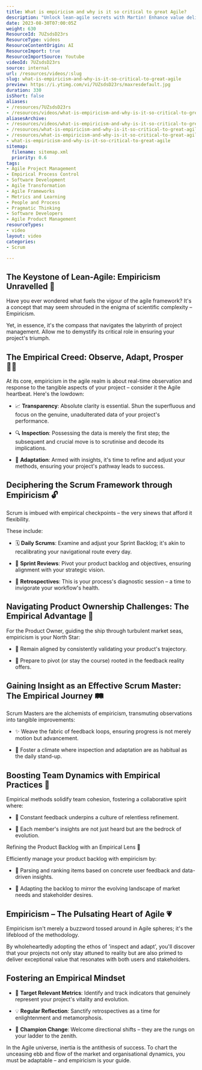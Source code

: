 ```yaml
---
title: What is empiricism and why is it so critical to great Agile?
description: "Unlock lean-agile secrets with Martin! Enhance value delivery and team dynamics in fast-paced projects. Dive in for expert insights! \U0001F680 #Agile #Scrum"
date: 2023-08-30T07:00:05Z
weight: 630
ResourceId: 7UZsdsD23rs
ResourceType: videos
ResourceContentOrigin: AI
ResourceImport: true
ResourceImportSource: Youtube
videoId: 7UZsdsD23rs
source: internal
url: /resources/videos/:slug
slug: what-is-empiricism-and-why-is-it-so-critical-to-great-agile
preview: https://i.ytimg.com/vi/7UZsdsD23rs/maxresdefault.jpg
duration: 330
isShort: false
aliases:
- /resources/7UZsdsD23rs
- /resources/videos/what-is-empiricism-and-why-is-it-so-critical-to-great-agile
aliasesArchive:
- /resources/videos/what-is-empiricism-and-why-is-it-so-critical-to-great-agile
- /resources/what-is-empiricism-and-why-is-it-so-critical-to-great-agile-2
- /resources/what-is-empiricism-and-why-is-it-so-critical-to-great-agile
- what-is-empiricism-and-why-is-it-so-critical-to-great-agile
sitemap:
  filename: sitemap.xml
  priority: 0.6
tags:
- Agile Project Management
- Empirical Process Control
- Software Development
- Agile Transformation
- Agile Frameworks
- Metrics and Learning
- People and Process
- Pragmatic Thinking
- Software Developers
- Agile Product Management
resourceTypes:
- video
layout: video
categories:
- Scrum

---
```

## The Keystone of Lean-Agile: Empiricism Unravelled 🧬 

Have you ever wondered what fuels the vigour of the agile framework? It's a concept that may seem shrouded in the enigma of scientific complexity – Empiricism.  

Yet, in essence, it's the compass that navigates the labyrinth of project management. Allow me to demystify its critical role in ensuring your project's triumph. 

## The Empirical Creed: Observe, Adapt, Prosper **🕵️‍♂️** 

At its core, empiricism in the agile realm is about real-time observation and response to the tangible aspects of your project – consider it the Agile heartbeat. Here's the lowdown: 

- 📈 **Transparency**: Absolute clarity is essential. Shun the superfluous and focus on the genuine, unadulterated data of your project's performance. 

- 🔍 **Inspection**: Possessing the data is merely the first step; the subsequent and crucial move is to scrutinise and decode its implications. 

- 🔄 **Adaptation**: Armed with insights, it's time to refine and adjust your methods, ensuring your project's pathway leads to success. 

## Deciphering the Scrum Framework through Empiricism 🔓 

Scrum is imbued with empirical checkpoints – the very sinews that afford it flexibility.  

These include: 

- 🗓️ **Daily Scrums**: Examine and adjust your Sprint Backlog; it's akin to recalibrating your navigational route every day. 

- 🎯 **Sprint Reviews**: Pivot your product backlog and objectives, ensuring alignment with your strategic vision. 

- 🔄 **Retrospectives**: This is your process's diagnostic session – a time to invigorate your workflow's health. 

## Navigating Product Ownership Challenges: The Empirical Advantage 🔎 

For the Product Owner, guiding the ship through turbulent market seas, empiricism is your North Star: 

- 🧭 Remain aligned by consistently validating your product's trajectory. 

- 🚀 Prepare to pivot (or stay the course) rooted in the feedback reality offers. 

## Gaining Insight as an Effective Scrum Master: The Empirical Journey 🛤️ 

Scrum Masters are the alchemists of empiricism, transmuting observations into tangible improvements: 

- ✨ Weave the fabric of feedback loops, ensuring progress is not merely motion but advancement. 

- 🌿 Foster a climate where inspection and adaptation are as habitual as the daily stand-up. 

## Boosting Team Dynamics with Empirical Practices **🤝** 

Empirical methods solidify team cohesion, fostering a collaborative spirit where: 

- 🔄 Constant feedback underpins a culture of relentless refinement. 

- 👥 Each member's insights are not just heard but are the bedrock of evolution. 

Refining the Product Backlog with an Empirical Lens 📜 

Efficiently manage your product backlog with empiricism by: 

- 🎲 Parsing and ranking items based on concrete user feedback and data-driven insights. 

- 🔧 Adapting the backlog to mirror the evolving landscape of market needs and stakeholder desires. 

## Empiricism – The Pulsating Heart of Agile 💗 

Empiricism isn't merely a buzzword tossed around in Agile spheres; it's the lifeblood of the methodology. 

By wholeheartedly adopting the ethos of 'inspect and adapt', you'll discover that your projects not only stay attuned to reality but are also primed to deliver exceptional value that resonates with both users and stakeholders. 

## Fostering an Empirical Mindset 

- 📏 **Target Relevant Metrics**: Identify and track indicators that genuinely represent your project's vitality and evolution. 

- 💡 **Regular Reflection**: Sanctify retrospectives as a time for enlightenment and metamorphosis. 

- 🔄 **Champion Change**: Welcome directional shifts – they are the rungs on your ladder to the zenith. 

In the Agile universe, inertia is the antithesis of success. To chart the unceasing ebb and flow of the market and organisational dynamics, you must be adaptable – and empiricism is your guide.
